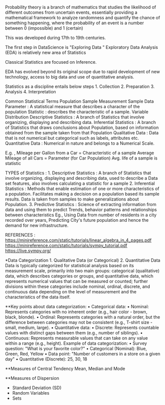 Probability theory is a branch of mathematics that studies the likelihood of different outcomes from uncertain events, essentially providing a mathematical framework to analyze randomness and quantify the chance of something happening, where the probability of an event is a number between 0 (impossible) and 1 (certain)

This was developed during 17th to 19th centuries. 

The first step in DataScience is "Exploring Data "
Exploratory Data Analysis (EDA) is relatively new area of Statistics

Classical Statistics are focused on Inference.

EDA has evolved beyond its original scope due to rapid development of new technology, access to big data and use of quantitative analysis. 

Statistics as  a discipline entails below steps
	1. Collection
	2. Preparation
	3. Analysis
	4. Interpretation

Common Statistical Terms
Population
Sample
Measurement
Sample Data
Parameter : A statistical measure that describes a character of the population
Statistic : describes the characteristic of a sample.
Variable
Distribution
Descriptive Statistics : A branch of Statistics that involve organizing, displaying and describing data.
Inferential Statistics : A branch of Statistics that draws conclusions about Population, based on information obtained from the sample taken from that Population
Qualitative Data : Data that is not numerical but categorical such as labels, attributes etc.
Quantitative Data : Numerical in nature and belongs to a Numerical Scale. 

E.g. , 
Mileage per Gallon from a Car = Characteristic of a sample
Average Mileage of all Cars = Parameter (for Car Population)
Avg. life of a sample is statistic


TYPES of Statistics : 
	1. Descriptive Statistics : A branch of Statistics that involve organizing, displaying and describing data, used to describe a Data set features, also involves calculating a statistic for a sample
	2. Inferential Statistics : Methods that enable estimation of one or more characteristics of a population. Facilitates making a decision on a population based its sample results. Data is taken from samples to make generalizations about Population. 
	3. Predictive Statistics : Science of extracting information from data and using them to predict Trends, behavior patterns and relationships between characteristics
		Eg., Using Data from number of residents in a city recorded over years, Predicting City's future population and hence the demand for new infrastructure.
		
REFERENCES : 
https://minireference.com/static/tutorials/linear_algebra_in_4_pages.pdf
https://minireference.com/static/tutorials/sympy_tutorial.pdf
https://live.sympy.org/

*Data Categorization
	1. Qualitative Data (or Categorical)
	2. Quantitative Data
Data is typically categorized for statistical analysis based on its measurement scale, primarily into two main groups: categorical (qualitative) data, which describes categories or groups, and quantitative data, which represents numerical values that can be measured or counted; further divisions within these categories include nominal, ordinal, discrete, and continuous data depending on the level of measurement and the characteristics of the data itself.

**Key points about data categorization:
• Categorical data:
• Nominal: Represents categories with no inherent order (e.g., hair color - brown, black, blonde). 
• Ordinal: Represents categories with a natural order, but the difference between categories may not be consistent (e.g., T-shirt size - small, medium, large). 
• Quantitative data:
• Discrete: Represents countable values with distinct gaps between them (e.g., number of siblings). 
• Continuous: Represents measurable values that can take on any value within a range (e.g., height). 
Example of data categorization:
• Survey question:
"What is your favorite color?"
• Categorical (Nominal): Blue, Green, Red, Yellow 
• Data point:
"Number of customers in a store on a given day"
• Quantitative (Discrete): 25, 30, 18


**Measures of Central Tendency
Mean, Median and Mode

**Measures of Dispersion
- Standard Deviation (SD)
- Random Variables
- Sets

